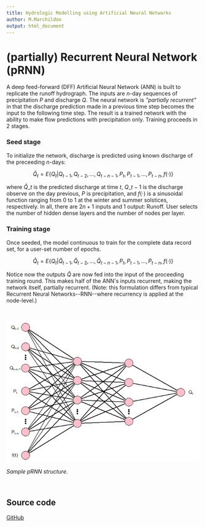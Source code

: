 ```yaml
---
title: Hydrologic Modelling using Artificial Neural Networks
author: M.Marchildon
output: html_document
---
```



# (partially) Recurrent Neural Network (pRNN)

A deep feed-forward (DFF) Artificial Neural Network (ANN) is built to replicate the runoff hydrograph.  The inputs are $n$-day sequences of precipitation $P$ and discharge $Q$. The neural network is *"partially recurrent"* in that the discharge prediction made in a previous time step becomes the input to the following time step. The result is a trained network with the ability to make flow predictions with precipitation only. Training proceeds in 2 stages.


### Seed stage

To initialize the network, discharge is predicted using known discharge of the preceeding $n$-days:

$$
    \hat{Q}_t = E \left\{ Q_t | Q_{t-1}, Q_{t-2}, \dots , Q_{t-n-1}, P_t, P_{t-1}, \dots , P_{t-n}, f(\cdot) \right\}
$$

where $\hat{Q}\_t$ is the predicted discharge at time $t$, $Q\_{t-1}$ is the discharge observe on the day previous, $P$ is precipitation, and $f(\cdot)$ is a sinusoidal function ranging from 0 to 1 at the winter and summer solstices, respectively. In all, there are $2n+1$ inputs and 1 output: Runoff. User selects the number of hidden dense layers and the number of nodes per layer.


### Training stage

Once seeded, the model continuous to train for the complete data record set, for a user-set number of epochs.

$$
    \hat{Q}_t = E \left\{ Q_t | \hat{Q}_{t-1}, \hat{Q}_{t-2}, \dots , \hat{Q}_{t-n-1}, P_t, P_{t-1}, \dots , P_{t-n}, f(\cdot) \right\}
$$

Notice now the outputs $\hat{Q}$ are now fed into the input of the proceeding training round. This makes half of the ANN's inputs recurrent, making the network itself, partially recurrent. (Note: this formulation differs from typical Recurrent Neural Networks--RNN--where recurrency is applied at the node-level.) 

<br>

![](sampleNN.png)

*Sample pRNN structure.*

<br>

## Source code

[GitHub](https://github.com/maseology/goANN)